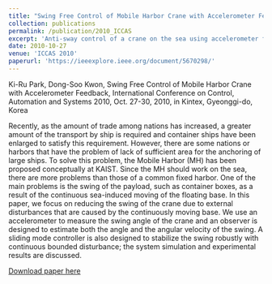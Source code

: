 ```yaml
---
title: "Swing Free Control of Mobile Harbor Crane with Accelerometer Feedback"
collection: publications
permalink: /publication/2010_ICCAS
excerpt: 'Anti-sway control of a crane on the sea using accelerometer feedback and sliding mode control'
date: 2010-10-27
venue: 'ICCAS 2010'
paperurl: 'https://ieeexplore.ieee.org/document/5670298/'
---
```

Ki-Ru Park, Dong-Soo Kwon, Swing Free Control of Mobile Harbor Crane with Accelerometer Feedback, International Conference on Control, Automation and Systems 2010, Oct. 27-30, 2010, in Kintex, Gyeonggi-do, Korea

Recently, as the amount of trade among nations has increased, a greater amount of the transport by ship is required and container ships have been enlarged to satisfy this requirement. However, there are some nations or harbors that have the problem of lack of sufficient area for the anchoring of large ships. To solve this problem, the Mobile Harbor (MH) has been proposed conceptually at KAIST. Since the MH should work on the sea, there are more problems than those of a common fixed harbor. One of the main problems is the swing of the payload, such as container boxes, as a result of the continuous sea-induced moving of the floating base. In this paper, we focus on reducing the swing of the crane due to external disturbances that are caused by the continuously moving base. We use an accelerometer to measure the swing angle of the crane and an observer is designed to estimate both the angle and the angular velocity of the swing. A sliding mode controller is also designed to stabilize the swing robustly with continuous bounded disturbance; the system simulation and experimental results are discussed.


[Download paper here](https://ieeexplore.ieee.org/document/5670298/)
